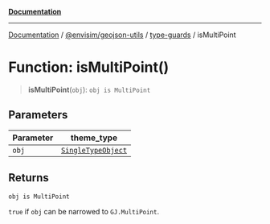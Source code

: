 [**Documentation**](../../../../README.md)

---

[Documentation](../../../../README.md) / [@envisim/geojson-utils](../../README.md) / [type-guards](../README.md) / isMultiPoint

# Function: isMultiPoint()

> **isMultiPoint**(`obj`): `obj is MultiPoint`

## Parameters

| Parameter | theme_type                                                           |
| --------- | -------------------------------------------------------------------- |
| `obj`     | [`SingleTypeObject`](../../geojson/type-aliases/SingleTypeObject.md) |

## Returns

`obj is MultiPoint`

`true` if `obj` can be narrowed to `GJ.MultiPoint`.
